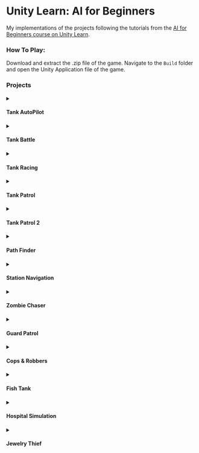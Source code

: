 # Unity Learn: AI for Beginners

My implementations of the projects following the tutorials from the [AI for Beginners course on Unity Learn](https://learn.unity.com/course/artificial-intelligence-for-beginners).

### How To Play: 

Download and extract the .zip file of the game. Navigate to the `Build` folder and open the Unity Application file of the game.

### Projects

<details>
 <summary><h4>Tank AutoPilot<h4></summary>
 
 Toggle an AutoPilot function to move a tank towards the fuel canister
   * Use `T` to toggle autopilot mode
   * Use `WASD` or Arrow Keys to move tank around world
</details>

<details>
 <summary><h4>Tank Battle<h4></summary>
 
 Move a red tank around a world while a green tank calculates trajectories and fires shells at you.
  * Use `WASD` or Arrow Keys to move red tank around the world
  
</details>
  
<details>
 <summary><h4>Tank Racing<h4></summary>  
 
Tanks race around a circuit using a waypoint system

</details>

<details>
 <summary><h4>Tank Patrol<h4></summary>
 
Click buttons to send the tank to the area. Uses a waypoint system with graphs and the A* algorithm to find the shortest path
from start to destination waypoint.

</details>

<details>
 <summary><h4>Tank Patrol 2<h4></summary>
 
Click buttons to send the tank to the area. Uses a waypoint system and NavMesh to travel between locations.

</details>

<details>
 <summary><h4>Path Finder<h4></summary>

Uses the A* algorithm to traverse a maze from a start to goal position
  * Press `P` to clean and generate new start and goal positions on the map
  * Press `C` to perform one step of the A* algorithm
  * Press `M` when the goal is reached to view the path taken

</details>

<details>
 <summary><h4>Station Navigation<h4></summary>
 
Click anywhere in view to set a destination for red and blue agents to go to. The agents use a NavMesh system to go to the point.

</details>

<details>
 <summary><h4>Zombie Chaser<h4></summary>

Run as a zombie chases you throughout a warehouse. Uses a NavMesh system with off-mesh links to cross mesh gaps and drops.
  * Use `WASD` to move
  * Use `Space` to jump

</details>

<details>
 <summary><h4>Guard Patrol<h4></summary>
 
A guard patrols an area. If the guard can see you, he will chase and attack. If you sneak up behind him, he will run to the safe point. The guard uses a finite state machine to toggle between the different states, as NavMesh system and vector calculations to determine what to do within states.
  * Use `WASD` to move
  * Use `Space` to jump
  
</details>
  
<details>
 <summary><h4>Cops & Robbers<h4></summary>
  
The player is a cop chasing down a couple of robbers in the area. The robbers will wander around, hide behind obstacles, try to sneak up on the player, and evade based on the player's movement, look direction, and distance. Uses implementations of common steering behaviors for autonomously moving agents.
  * Use `WASD` to move.

  </details>
  
<details>

 <summary><h4>Fish Tank<h4></summary>
  
A basic simulation of a school of fish swimming within some set bounds. Uses flocking algorithm techniques to achieve a school like behavior.
  
  </details>
  
<details>
 
 <summary><h4>Hospital Simulation<h4></summary>
  
A basic hospital simulation where patients come in and are treated by nurses. Uses a Goal-Oriented Action Planning (GOAP) Architecture, which includes a graph of different choices that a character can
achieve based on their current state and the world state.
  
  * Nurse: Will go collect patients from the waiting room, bring them into a cubicle to treat the patient, and release the patient. If there are no patients waiting, they will go take a break in the staff lounge.
  * Patients: Will arrive at hospital, register at the desk, go to waiting room, get picked up for treatment by a nurse, get treated, and then go home.
  
Uses an infinite spawner with random spawn intervals to keep simulation running.
  
</details>
  
<details>
 
 <summary><h4>Jewelry Thief<h4></summary>
  
A simple simulation where a thief robs a gallery until he gets enough money. Implements a behavior tree, which repeatedly uses a sequence of nodes that make the thief's behavior. The thief will enter through an unlocked door, grab an item, and head back to the van. Each item he steals will increase the money he has earned. For every subsequent item he steals he will begin by checking through each door to make sure no one is outside, then continue on stealing. Once he gets enough money, he will drive off in the van. 

  </details>
